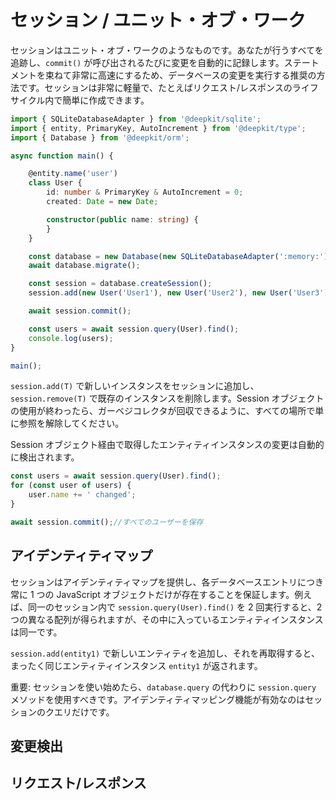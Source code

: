 # セッション / ユニット・オブ・ワーク

セッションはユニット・オブ・ワークのようなものです。あなたが行うすべてを追跡し、`commit()` が呼び出されるたびに変更を自動的に記録します。ステートメントを束ねて非常に高速にするため、データベースの変更を実行する推奨の方法です。セッションは非常に軽量で、たとえばリクエスト/レスポンスのライフサイクル内で簡単に作成できます。

```typescript
import { SQLiteDatabaseAdapter } from '@deepkit/sqlite';
import { entity, PrimaryKey, AutoIncrement } from '@deepkit/type';
import { Database } from '@deepkit/orm';

async function main() {

    @entity.name('user')
    class User {
        id: number & PrimaryKey & AutoIncrement = 0;
        created: Date = new Date;

        constructor(public name: string) {
        }
    }

    const database = new Database(new SQLiteDatabaseAdapter(':memory:'), [User]);
    await database.migrate();

    const session = database.createSession();
    session.add(new User('User1'), new User('User2'), new User('User3'));

    await session.commit();

    const users = await session.query(User).find();
    console.log(users);
}

main();
```

`session.add(T)` で新しいインスタンスをセッションに追加し、`session.remove(T)` で既存のインスタンスを削除します。Session オブジェクトの使用が終わったら、ガーベジコレクタが回収できるように、すべての場所で単に参照を解除してください。

Session オブジェクト経由で取得したエンティティインスタンスの変更は自動的に検出されます。

```typescript
const users = await session.query(User).find();
for (const user of users) {
    user.name += ' changed';
}

await session.commit();//すべてのユーザーを保存
```

## アイデンティティマップ

セッションはアイデンティティマップを提供し、各データベースエントリにつき常に 1 つの JavaScript オブジェクトだけが存在することを保証します。例えば、同一のセッション内で `session.query(User).find()` を 2 回実行すると、2 つの異なる配列が得られますが、その中に入っているエンティティインスタンスは同一です。

`session.add(entity1)` で新しいエンティティを追加し、それを再取得すると、まったく同じエンティティインスタンス `entity1` が返されます。

重要: セッションを使い始めたら、`database.query` の代わりに `session.query` メソッドを使用すべきです。アイデンティティマッピング機能が有効なのはセッションのクエリだけです。

## 変更検出

## リクエスト/レスポンス